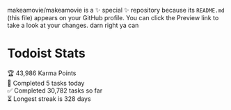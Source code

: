 makeamovie/makeamovie is a ✨ special ✨ repository because its `README.md` (this file) appears on your GitHub profile.
You can click the Preview link to take a look at your changes. darn right ya can

# Todoist Stats

<!-- TODO-IST:START -->
🏆  43,986 Karma Points           
🌸  Completed 5 tasks today           
✅  Completed 30,782 tasks so far           
⏳  Longest streak is 328 days
<!-- TODO-IST:END -->